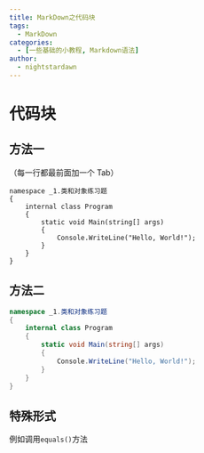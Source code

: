 ```yaml
---
title: MarkDown之代码块
tags:
  - MarkDown
categories:
  - [一些基础的小教程, Markdown语法]
author:
  - nightstardawn
---
```


# 代码块

## 方法一

（每一行都最前面加一个 Tab）

    namespace _1.类和对象练习题
    {
        internal class Program
        {
            static void Main(string[] args)
            {
                Console.WriteLine("Hello, World!");
            }
        }
    }

## 方法二

```cs
namespace _1.类和对象练习题
{
    internal class Program
    {
        static void Main(string[] args)
        {
            Console.WriteLine("Hello, World!");
        }
    }
}
```

## 特殊形式

例如调用`equals()`方法
